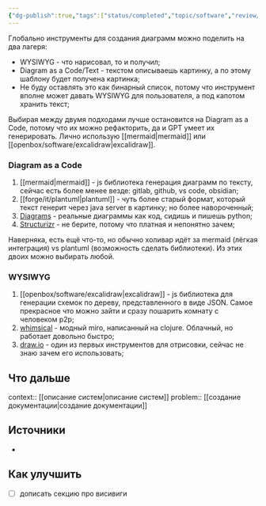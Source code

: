 ```yaml
---
{"dg-publish":true,"tags":["status/completed","topic/software","review/pending"],"date":"2024-12-10T17:26:00+03:00","modified_at":"2024-12-11T17:01:38+03:00","permalink":"/forge/it/инструменты для создания диаграмм/","dgPassFrontmatter":true}
---
```



Глобально инструменты для создания диаграмм можно поделить на два лагеря:
- WYSIWYG - что нарисовал, то и получил;
- Diagram as a Code/Text - текстом описываешь картинку, а по этому шаблону будет получена картинка;
- Не буду оставлять это как бинарный список, потому что инструмент вполне может давать WYSIWYG для пользователя, а под капотом хранить текст;

Выбирая между двумя подходами лучше остановится на Diagram as a Code, потому что их можно рефакторить, да и GPT умеет их генерировать. Лично использую [[mermaid|mermaid]] или [[openbox/software/excalidraw|excalidraw]].

### Diagram as a Code

1. [[mermaid|mermaid]] - js библиотека генерация диаграмм по тексту, сейчас есть более менее везде: gitlab, github, vs code, obsidian;
2. [[forge/it/plantuml|plantuml]] - чуть более старый формат, который текст генерит через java server в картинку; но более навороченный;
3. [Diagrams](https://diagrams.mingrammer.com/) - реальные диаграммы как код, сидишь и пишешь python;
4. [Structurizr](https://structurizr.com/) - не берите, потому что платная и непонятно зачем;

Наверняка, есть ещё что-то, но обычно холивар идёт за mermaid (лёгкая интеграция) vs plantuml (возможность сделать библиотеки). Из этих двоих можно выбирать любой.

### WYSIWYG

1. [[openbox/software/excalidraw|excalidraw]] - js библиотека для генерации схемок по дереву, представленного в виде JSON. Самое прекрасное что можно зайти и сразу пошарить комнату с человеком p2p;
2. [whimsical](https://whimsical.com/) - модный miro, написанный на clojure. Облачный, но работает довольно быстро;
3. [draw.io](https://app.diagrams.net/) - один из первых инструментов для отрисовки, сейчас не знаю зачем его использовать;

## Что дальше



context::  [[описание систем|описание систем]]
problem:: [[создание документации|создание документации]]

## Источники



- 

## Как улучшить

- [ ] дописать секцию про висивиги
